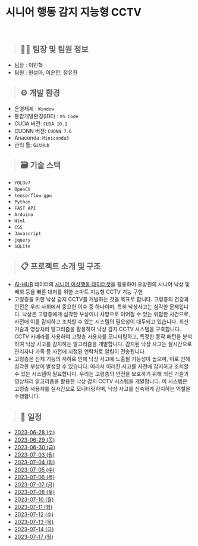 <h1>시니어 행동 감지 지능형 CCTV</h1>
<br>

> <h2>🧑‍💻 팀장 및 팀원 정보</h2>
- 팀장 : 이민혁
- 팀원 : 원설아, 이은전, 정유찬

> <h2>⚙ 개발 환경</h2>
- 운영체제 : ```Window```
- 통합개발환경(IDE) : ```VS Code```
- CUDA 버전: ```CUDA 10.1```
- CUDNN 버전: ```CUDNN 7.6```
- Anaconda: ```Miniconda3```
- 관리 툴: ```GitHub```

> <h2>🗃 기술 스택</h2>
- ```YOLOv7```
- ```OpenCV```
- ```tensorflow-gpu```
- ```Python```
- ```FAST API```
- ```Arduino```
- ```Html```
- ```CSS```
- ```Javascript```
- ```jquery```
- ```SQLite```

> <h2>📋 프로젝트 소개 및 구조</h2>
- [AI-HUB](https://www.aihub.or.kr/) 데이터의 [시니어 이상행동 데이터셋](https://www.aihub.or.kr/aihubdata/data/view.do?currMenu=115&topMenu=100&aihubDataSe=realm&dataSetSn=167)을 활용하여 요양원의 시니어 낙상 및 배회 등을 빠른 대처를 위한 스마트 지능형 CCTV 기능 구현
- 고령층을 위한 낙상 감지 CCTV를 개발하는 것을 목표로 합니다. 고령층의 건강과 안전은 우리 사회에서 중요한 이슈 중 하나이며, 특히 낙상사고는 심각한 문제입니다.
낙상은 고령층에게 심각한 부상이나 사망으로 이어질 수 있는 위험한 사건으로, 사전에 이를 감지하고 조치할 수 있는 시스템의 필요성이 대두되고 있습니다.
최신 기술과 영상처리 알고리즘을 활용하여 낙상 감지 CCTV 시스템을 구축합니다.
CCTV 카메라를 사용하여 고령층 사용자를 모니터링하고, 특정한 동작 패턴을 분석하여 낙상 사고를 감지하는 알고리즘을 개발합니다.
감지된 낙상 사고는 실시간으로 관리자나 가족 등 사전에 지정된 연락처로 알림이 전송됩니다.
- 고령층은 신체 기능의 저하로 인해 낙상 사고에 노출될 가능성이 높으며, 이로 인해 심각한 부상이 발생할 수 있습니다.
따라서 이러한 사고를 사전에 감지하고 조치할 수 있는 시스템이 필요합니다.
우리는 고령층의 안전을 보호하기 위해 최신 기술과 영상처리 알고리즘을 활용한 낙상 감지 CCTV 시스템을 개발합니다.
이 시스템은 고령층 사용자를 실시간으로 모니터링하며, 낙상 사고를 신속하게 감지하는 역할을 수행합니다.


> <h2>📆 일정</h2>
- [2023-06-28 (수)](./20230628.md)
- [2023-06-29 (목)](./20230629.md)
- [2023-06-30 (금)](./20230630.md)
- [2023-07-03 (월)](./20230703.md)
- [2023-07-04 (화)](./20230704.md)
- [2023-07-05 (수)](./20230705.md)
- [2023-07-06 (목)](./20230706.md)
- [2023-07-07 (금)](./20230707.md)
- [2023-07-08 (토)](./20230708.md)
- [2023-07-10 (월)](./20230710.md)
- [2023-07-11 (화)](./20230711.md)
- [2023-07-12 (수)](./20230712.md)
- [2023-07-13 (목)](./20230713.md)
- [2023-07-14 (금)](./20230714.md)
- [2023-07-17 (월)](./20230717.md)
